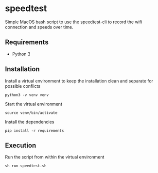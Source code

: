 # speedtest
 
Simple MacOS bash script to use the speedtest-cli to record the wifi connection and speeds over time. 

## Requirements
- Python 3

## Installation


Install a virtual environment to keep the installation clean and separate for possible conflicts
```
python3 -v venv venv
```

Start the virtual environment
```
source venv/bin/activate
```

Install the dependencies
```
pip install -r requirements
```

## Execution
Run the script from within the virtual environment
```
sh run-speedtest.sh
```
